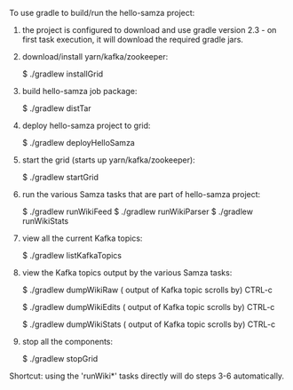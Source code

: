 <!--
 Licensed to the Apache Software Foundation (ASF) under one
 or more contributor license agreements.  See the NOTICE file
 distributed with this work for additional information
 regarding copyright ownership.  The ASF licenses this file
 to you under the Apache License, Version 2.0 (the
 "License"); you may not use this file except in compliance
 with the License.  You may obtain a copy of the License at

   http://www.apache.org/licenses/LICENSE-2.0

 Unless required by applicable law or agreed to in writing,
 software distributed under the License is distributed on an
 "AS IS" BASIS, WITHOUT WARRANTIES OR CONDITIONS OF ANY
 KIND, either express or implied.  See the License for the
 specific language governing permissions and limitations
 under the License.
-->

To use gradle to build/run the hello-samza project:

1) the project is configured to download and use gradle version 2.3 - on first task execution, it will download the required gradle jars.

2) download/install yarn/kafka/zookeeper:

	$ ./gradlew installGrid

3) build hello-samza job package:

	$ ./gradlew distTar

4) deploy hello-samza project to grid:

	$ ./gradlew deployHelloSamza

5) start the grid (starts up yarn/kafka/zookeeper):

	$ ./gradlew startGrid

6) run the various Samza tasks that are part of hello-samza project:

	$ ./gradlew runWikiFeed
	$ ./gradlew runWikiParser
	$ ./gradlew runWikiStats

7) view all the current Kafka topics:

	$ ./gradlew listKafkaTopics

8) view the Kafka topics output by the various Samza tasks:

	$ ./gradlew dumpWikiRaw
	( output of Kafka topic scrolls by)
	CTRL-c

	$ ./gradlew dumpWikiEdits
	( output of Kafka topic scrolls by)
	CTRL-c

	$ ./gradlew dumpWikiStats
	( output of Kafka topic scrolls by)
	CTRL-c

9) stop all the components:

	$ ./gradlew stopGrid

Shortcut: using the 'runWiki*' tasks directly will do steps 3-6 automatically.

